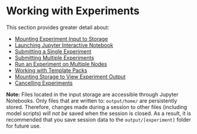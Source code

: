 # Working with Experiments

This section provides greater detail about:

* [Mounting Experiment Input to Storage](mount_exp_input.md)
* [Launching Jupyter Interactive Notebook](launch_jupyter.md)
* [Submitting a Single Experiment](submit_single_exp.md)
* [Submitting Multiple Experiments](submit_mult_exp.md)
* [Run an Experiment on Multiple Nodes](submit_mult_nodes.md)
* [Working with Template Packs](template_packs.md)
* [Mounting Storage to View Experiment Output](mount_exp_output.md)
* [Cancelling Experiments](cancel_exp.md)

**Note:** Files located in the input storage are accessible through Jupyter Notebooks. Only files that are 
written to: `output/home/` are persistently stored. Therefore, changes made during a session to other files (including model scripts) _will not be_ saved when the session is closed. As a result, it is recommended that you save session data to the 
`output/[experiment]` folder for future use.



